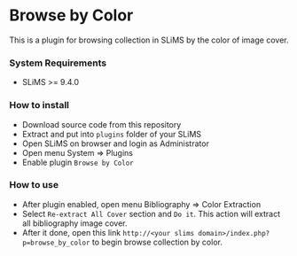 Browse by Color
============
This is a plugin for browsing collection in SLiMS by the color of image cover.
### System Requirements
- SLiMS >= 9.4.0

### How to install
- Download source code from this repository
- Extract and put into `plugins` folder of your SLiMS
- Open SLiMS on browser and login as Administrator
- Open menu System => Plugins
- Enable plugin `Browse by Color`

### How to use
- After plugin enabled, open menu Bibliography => Color Extraction
- Select `Re-extract All Cover` section and `Do it`. 
  This action will extract all bibliography image cover.
- After it done, open this link `http://<your slims domain>/index.php?p=browse_by_color` to begin browse collection by color. 